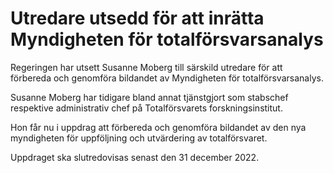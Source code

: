 # Utredare utsedd för att inrätta Myndigheten för totalförsvarsanalys

Regeringen har utsett Susanne Moberg till särskild utredare för att förbereda och genomföra bildandet av Myndigheten för totalförsvarsanalys.


Susanne Moberg har tidigare bland annat tjänstgjort som stabschef respektive administrativ chef på Totalförsvarets forskningsinstitut.

Hon får nu i uppdrag att förbereda och genomföra bildandet av den nya myndigheten för uppföljning och utvärdering av totalförsvaret.

Uppdraget ska slutredovisas senast den 31 december 2022\.
